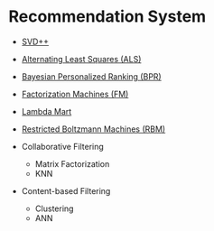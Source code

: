 Recommendation System
======================

- [SVD++](https://www.quora.com/Whats-the-difference-between-SVD-and-SVD++/answer/Xavier-Amatriain)
- [Alternating Least Squares (ALS)](https://www.quora.com/What-is-the-Alternating-Least-Squares-method-in-recommendation-systems-And-why-does-this-algorithm-work-intuition-behind-this/answer/Xavier-Amatriain)
- [Bayesian Personalized Ranking (BPR)](http://arxiv.org/pdf/1205.2618.pdf)
- [Factorization Machines (FM)](http://www.csie.ntu.edu.tw/~b97053/paper/Rendle2010FM.pdf)
- [Lambda Mart](http://research.microsoft.com/pubs/132652/MSR-TR-2010-82.pdf)
- [Restricted Boltzmann Machines (RBM)](http://www.machinelearning.org/proceedings/icml2007/papers/407.pdf)

- Collaborative Filtering 
  - Matrix Factorization
  - KNN
  
- Content-based Filtering 
  - Clustering
  - ANN
